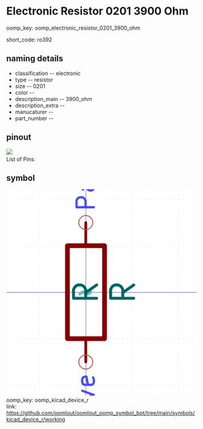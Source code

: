 # Electronic Resistor 0201 3900 Ohm
oomp_key: oomp_electronic_resistor_0201_3900_ohm  

short_code: ro392
## naming details
* classification -- electronic
* type -- resistor
* size -- 0201
* color -- 
* description_main -- 3900_ohm
* description_extra -- 
* manucaturer -- 
* part_number -- 
## pinout
![](working_pinout_600.png)  
List of Pins:



## symbol

![](symbol/0/working/working_600.png)  
oomp_key: oomp_kicad_device_r  
link: https://github.com/oomlout/oomlout_oomp_symbol_bot/tree/main/symbols/kicad_device_r/working  

